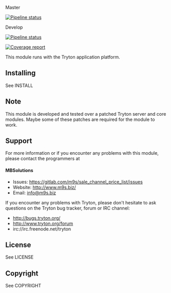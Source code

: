 Master

[![Pipeline status](https://gitlab.com/m9s/sale_channel_price_list/badges/master/pipeline.svg)](https://gitlab.com/m9s/sale_channel_price_list/commits/master)

Develop

[![Pipeline status](https://gitlab.com/m9s/sale_channel_price_list/badges/develop/pipeline.svg)](https://gitlab.com/m9s/sale_channel_price_list/commits/develop)

[![Coverage report](https://gitlab.com/m9s/sale_channel_price_list/badges/develop/coverage.svg)](http://m9s.gitlab.io/sale_channel_price_list)



This module runs with the Tryton application platform.

Installing
----------

See INSTALL

Note
----

This module is developed and tested over a patched Tryton server and
core modules. Maybe some of these patches are required for the module to work.

Support
-------

For more information or if you encounter any problems with this module,
please contact the programmers at

#### MBSolutions

   * Issues:   https://gitlab.com/m9s/sale_channel_price_list/issues
   * Website:  http://www.m9s.biz/
   * Email:    info@m9s.biz

If you encounter any problems with Tryton, please don't hesitate to ask
questions on the Tryton bug tracker, forum or IRC channel:

   * http://bugs.tryton.org/
   * http://www.tryton.org/forum
   * irc://irc.freenode.net/tryton

License
-------

See LICENSE

Copyright
---------

See COPYRIGHT

